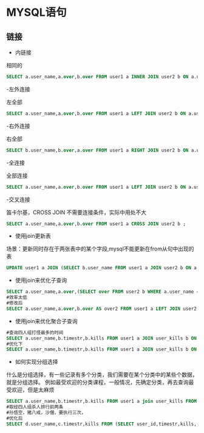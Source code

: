 # MYSQL语句 

## 链接

- 内链接

相同的

```sql
SELECT a.user_name,a.over,b.over FROM user1 a INNER JOIN user2 b ON a.user_name=b.user_name;
```

-左外连接

左全部

```sql
SELECT a.user_name,a.over,b.over FROM user1 a LEFT JOIN user2 b ON a.user_name = b.user_name;
```

-右外连接

右全部

```sql
SELECT b.user_name,b.over,a.over FROM user1 a RIGHT JOIN user2 b ON a.user_name = b.user_name WHERE a.user_name IS NOT NULL;
```

-全连接

全部连接

```sql
SELECT a.user_name,a.over,b.over FROM user1 a LEFT JOIN user2 b ON a.user_name = b.user_name UNION ALL SELECT b.user_name,b.over,a.over FROM user1 a RIGHT JOIN user2 b ON a.user_name = b.user_name;
```

-交叉连接

笛卡尔基，CROSS JOIN 不需要连接条件，实际中用处不大

```sql
SELECT a.user_name,a.over,b.over FROM user1 a CROSS JOIN user2 b ;
```

- 使用join更新表

场景：更新同时存在于两张表中的某个字段,mysql不能更新在from从句中出现的表

```sql
UPDATE user1 a JOIN (SELECT b.user_name FROM user1 a JOIN user2 b ON a.user_name = b.user_name) b ON a.user_name = b. user_name set a.over = '齐天大圣' ;
```

- 使用join来优化子查询

```sql
SELECT a.user_name,a.over,(SELECT over FROM user2 b WHERE a.user_name = b.user_name) AS over2 FROM user1 a ; 
#效率太低
#修改后
SELECT a.user_name,a.over,b.over AS over2 FROM user1 a LEFT JOIN user2 b ON a.user_name = b.user_name;
```

- 使用join来优化聚合子查询

```sql
#查询四人组打怪最多的时间
SELECT a.user_name,b.timestr,b.kills FROM user1 a JOIN user_kills b ON a.id = b.user_id WHERE b.kills = (SELECT MAX(c.kills) FROM user_kill c WHERE c.user_id = b.user_id);
#优化下
SELECT a.user_name,b.timestr,b.kills FROM user1 a JOIN user_kills b ON a.id = b.user_id JOIN user_kills c ON c.user_id = b.user_id GROUP BY a.user_name,b.timestr,b.kills HAVING b.kills = MAX(c.kills);
```

- 如何实现分组选择

什么是分组选择，有一些记录有多个分类，我们需要在某个分类中的某些个数据，就是分组选择。
例如最受欢迎的分类课程，一般情况，先确定分类，再去查询最受欢迎，但是太麻烦

```sql
SELECT a.user_name,b.timestr,b.kills FROM user1 a join user_kills FROM user1 a JOIN user_kills b ON a.id = b.user_id WHERE user_name = '孙悟空' ORDER BY b.kills DESC LIMIT 2；
#取经四人组杀人排行前两条
#孙悟空，猪八戒，沙僧，要执行三次，
#优化后
SELECT d.user_name,c.timestr,kills FROM (SELECT user_id,timestr,kills,(SELECT count(*) FROM user_kills b WHERE b.user_id = a.user_id and a.kills < b.kills) AS cnt FROM user_kills a GROUP BY user_id,timestr,kills) c JOIN user1 d ON c.user_id = d.id WHERE cnt <= 2;
```
